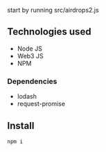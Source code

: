 start by running src/airdrops2.js

## Technologies used
- Node JS
- Web3 JS
- NPM

### Dependencies
- lodash
- request-promise

## Install
``` npm i ```

